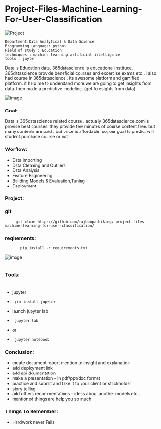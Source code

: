 # Project-Files-Machine-Learning-For-User-Classification

![Project](https://images.unsplash.com/photo-1501504905252-473c47e087f8?q=80&w=3174&auto=format&fit=crop&ixlib=rb-4.0.3&ixid=M3wxMjA3fDB8MHxwaG90by1wYWdlfHx8fGVufDB8fHx8fA%3D%3D)

    Department:Data Analytical & Data Science
    Programming Language: python
    Field of study : Education 
    techniques : machine learning,artificial intelligence
    tools : juyter

Data is Education data. 365datascience is educational institude. 365datascience provide beneficial courses and excercise,exams etc...i also had course in 365datascience . its awesome platform and gamified platform. it help me to understand more.we are going to get insights from data. then made a predictive modeling. (get foresights from data)

![image](https://images.unsplash.com/photo-1517048676732-d65bc937f952?q=80&w=2940&auto=format&fit=crop&ixlib=rb-4.0.3&ixid=M3wxMjA3fDB8MHxwaG90by1wYWdlfHx8fGVufDB8fHx8fA%3D%3D)

### Goal:
   Data is 365datascience related course . actually 365datascience.com is provide best courses. they provide few minutes of course content free. but many contents are paid . but price is affordable. so, our goal to predict will student purchase course or not

### Worflow:
   * Data importing
   * Data Cleaning and Outliers
   * Data Analysis
   * Feature Engineering
   * Building Models & Evaluation,Tuning
   * Deployment

### Project:
   ### git
         git clone https://github.com/rajboopathiking/-project-files-machine-learning-for-user-classification/
   ### reqirements:
           pip install -r requirements.txt
 ![image](https://unsplash.com/photos/macbook-pro-white-ceramic-mugand-black-smartphone-on-table-cckf4TsHAuw)
   # 

### Tools:
   #
   * jupyter 
   *      pin install jupyter
   *  launch jupyter lab
   *      jupyter lab
   *  or
   *      jupyter notebook
         
### Conclusion:

   * create document report mention ur insight and explanation
   * add deployment link
   * add api dcumentation
   * make a presentation - in pdf/ppt/doc format
   * practice and submit and take it to your client or stackholder
   * story telling
   * add others recommentations - ideas about another models etc..
   * mentioned things are help you so much

### Things To Remember:
  * Hardwork never Fails
